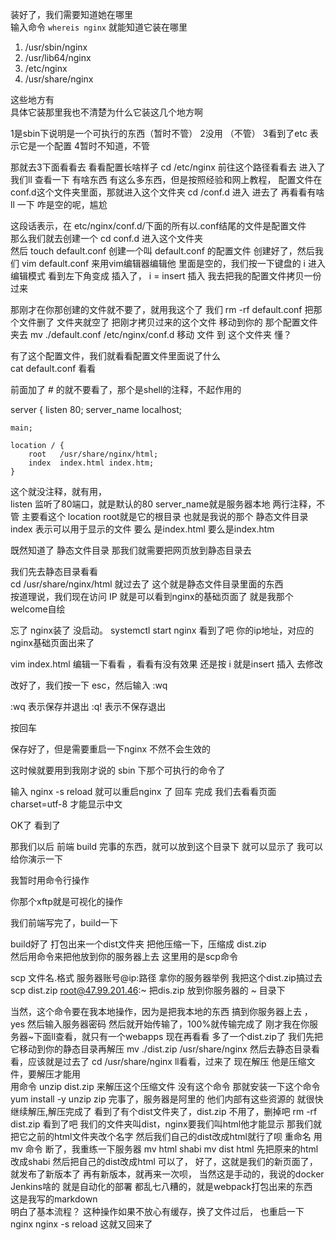 装好了，我们需要知道她在哪里   
输入命令  `whereis nginx` 就能知道它装在哪里

1. /usr/sbin/nginx
2. /usr/lib64/nginx
3. /etc/nginx
4. /usr/share/nginx

这些地方有   
具体它装那里我也不清楚为什么它装这几个地方啊 

1是sbin下说明是一个可执行的东西（暂时不管）
2没用 （不管）
3看到了etc  表示它是一个配置
4暂时不知道，不管

那就去3下面看看去  看看配置长啥样子
cd /etc/nginx  前往这个路径看看去
进入了  我们ll 查看一下  有啥东西
有这么多东西，但是按照经验和网上教程，
配置文件在conf.d这个文件夹里面，那就进入这个文件夹
cd /conf.d  进入 
进去了  再看看有啥   ll 一下
咋是空的呢，尴尬

这段话表示，在 etc/nginx/conf.d/下面的所有以.conf结尾的文件是配置文件   
那么我们就去创建一个
cd conf.d 进入这个文件夹   
然后  touch default.conf 
创建一个叫  default.conf 的配置文件
创建好了，然后我们  vim default.conf  来用vim编辑器编辑他
里面是空的，我们按一下键盘的  i  进入编辑模式
看到左下角变成 插入了，  i = insert 插入 
我去把我的配置文件拷贝一份过来

那刚才在你那创建的文件就不要了，就用我这个了
我们 rm -rf default.conf 把那个文件删了
文件夹就空了 
把刚才拷贝过来的这个文件  移动到你的 那个配置文件夹去
mv     ./default.conf    /etc/nginx/conf.d
移动   文件         到    这个文件夹      懂？

有了这个配置文件，我们就看看配置文件里面说了什么  
cat default.conf  看看

前面加了 # 的就不要看了，那个是shell的注释，不起作用的

server {
    listen       80;
    server_name  localhost;

    main;

    location / {
        root   /usr/share/nginx/html;
        index  index.html index.htm;
    }

这个就没注释，就有用，  
listen 监听了80端口，就是默认的80
server_name就是服务器本地
两行注释，不管
主要看这个  location 
root就是它的根目录  也就是我说的那个  静态文件目录 
index 表示可以用于显示的文件 
 要么 是index.html   要么是index.htm  

 既然知道了 静态文件目录   那我们就需要把网页放到静态目录去  

 我们先去静态目录看看  
 cd /usr/share/nginx/html 就过去了
 这个就是静态文件目录里面的东西  
 按道理说，我们现在访问 IP  就是可以看到nginx的基础页面了  就是我那个welcome自绘

 忘了  nginx装了 没启动。
 systemctl start nginx
 看到了吧  你的ip地址，对应的nginx基础页面出来了

 vim index.html 编辑一下看看 ，看看有没有效果
 还是按  i  就是insert 插入 去修改


 改好了，我们按一下 esc，然后输入    :wq

:wq   表示保存并退出
:q!   表示不保存退出


按回车

保存好了，但是需要重启一下nginx   不然不会生效的


这时候就要用到我刚才说的 sbin 下那个可执行的命令了  
 

 输入  nginx -s reload   就可以重启nginx 了
 回车 完成 
 我们去看看页面
 charset=utf-8 才能显示中文

 OK了 看到了

 那我们以后 前端 build 完事的东西，就可以放到这个目录下
 就可以显示了
 我可以给你演示一下


我暂时用命令行操作

你那个xftp就是可视化的操作

我们前端写完了，build一下

build好了
打包出来一个dist文件夹
把他压缩一下，压缩成 dist.zip  
然后用命令来把他放到你的服务器上去
这里用的是scp命令

scp 文件名.格式 服务器账号@ip:路径
拿你的服务器举例
我把这个dist.zip搞过去
scp dist.zip root@47.99.201.46:~
把dis.zip 放到你服务器的 ~ 目录下

当然，这个命令要在我本地操作，因为是把我本地的东西
搞到你服务器上去 ，
yes  然后输入服务器密码
然后就开始传输了，100%就传输完成了
刚才我在你服务器~下面ll查看，就只有一个webapps
现在再看看
多了一个dist.zip了
我们先把它移动到你的静态目录再解压
mv ./dist.zip /usr/share/nginx
然后去静态目录看看，应该就是过去了
cd /usr/share/nginx
ll看看，过来了
现在解压
他是压缩文件，要解压才能用  
用命令  unzip dist.zip  来解压这个压缩文件
没有这个命令
那就安装一下这个命令
yum install -y unzip zip
完事了，服务器是阿里的 他们内部有这些资源的
就很快
继续解压,解压完成了
看到了有个dist文件夹了，dist.zip 不用了，删掉吧
rm -rf dist.zip
看到了吧
我们的文件夹叫dist，nginx要我们叫html他才能显示
那我们就把它之前的html文件夹改个名字
然后我们自己的dist改成html就行了呗
重命名  用mv 命令
断了，我重练一下服务器
mv html shabi
mv dist html
先把原来的html改成shabi
然后把自己的dist改成html
可以了，
好了，这就是我们的新页面了，就发布了新版本了
再有新版本，就再来一次呗，
当然这是手动的，我说的docker  Jenkins啥的 就是自动化的部署
都乱七八糟的，就是webpack打包出来的东西  
这是我写的markdown  
明白了基本流程？
这种操作如果不放心有缓存，换了文件过后，
也重启一下nginx
nginx -s reload
这就又回来了